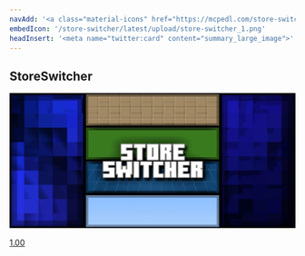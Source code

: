 ```yaml
---
navAdd: '<a class="material-icons" href="https://mcpedl.com/store-switcher/">link</a>'
embedIcon: '/store-switcher/latest/upload/store-switcher_1.png'
headInsert: '<meta name="twitter:card" content="summary_large_image">'
---
```

## StoreSwitcher
<div class="home-content-container"><a class="home-content-image" href="./100"><img src="./100/upload/store-switcher_1.png" onerror="this.src='/assets/images/featuredimage.png'" alt="Version 1.00"><p>1.00</p></a></div>

